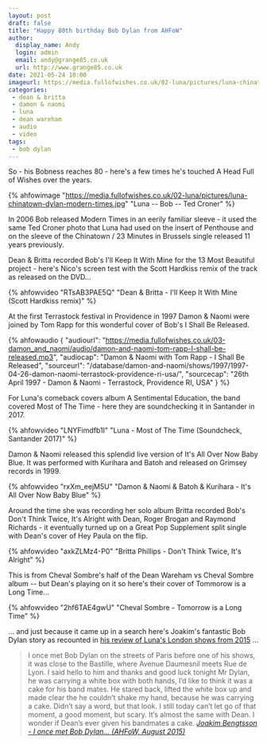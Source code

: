 ```yaml
---
layout: post
draft: false
title: "Happy 80th birthday Bob Dylan from AHFoW"
author:
  display_name: Andy
  login: admin
  email: andy@grange85.co.uk
  url: http://www.grange85.co.uk
date: 2021-05-24 10:00
imageurl: https://media.fullofwishes.co.uk/02-luna/pictures/luna-chinatown-dylan-modern-times.jpg
categories:
 - dean & britta
 - damon & naomi
 - luna
 - dean wareham
 - audio
 - video
tags:
 - bob dylan
---
```

So - his Bobness reaches 80 - here's a few times he's touched A Head Full of Wishes over the years.

{% ahfowimage "https://media.fullofwishes.co.uk/02-luna/pictures/luna-chinatown-dylan-modern-times.jpg" "Luna -- Bob -- Ted Croner" %}

In 2006 Bob released Modern Times in an eerily familiar sleeve - it used the same Ted Croner photo that Luna had used on the insert of Penthouse and on the sleeve of the Chinatown / 23 Minutes in Brussels single released 11 years previously.

Dean & Britta recorded Bob's I'll Keep It With Mine for the 13 Most Beautiful project - here's Nico's screen test with the Scott Hardkiss remix of the track as released on the DVD...

<!--more -->

{% ahfowvideo "RTsAB3PAE5Q" "Dean & Britta - I'll Keep It With Mine (Scott Hardkiss remix)" %}

At the first Terrastock festival in Providence in 1997 Damon & Naomi were joined by Tom Rapp for this wonderful cover of Bob's I Shall Be Released.

{% ahfowaudio {
"audiourl": "https://media.fullofwishes.co.uk/03-damon_and_naomi/audio/damon-and-naomi-tom-rapp-I-shall-be-released.mp3",
"audiocap": "Damon & Naomi with Tom Rapp - I Shall Be Released",
"sourceurl": "/database/damon-and-naomi/shows/1997/1997-04-26-damon-naomi-terrastock-providence-ri-usa/",
"sourcecap": "26th April 1997 - Damon & Naomi - Terrastock, Providence RI, USA"
} %}

For Luna's comeback covers album A Sentimental Education, the band covered Most of The Time - here they are soundchecking it in Santander in 2017.

{% ahfowvideo "LNYFimdfb1I" "Luna - Most of The Time (Soundcheck, Santander 2017)" %}

Damon & Naomi released this splendid live version of It's All Over Now Baby Blue. It was performed with Kurihara and Batoh and released on Grimsey records in 1999.

{% ahfowvideo "rxXm_eejM5U" "Damon & Naomi & Batoh & Kurihara - It's All Over Now Baby Blue" %}

Around the time she was recording her solo album Britta recorded Bob's Don't Think Twice, It's Alright with Dean, Roger Brogan and Raymond Richards - it eventually turned up on a Great Pop Supplement split single with Dean's cover of Hey Paula on the flip.

{% ahfowvideo "axkZLMz4-P0" "Britta Phillips - Don't Think Twice, It's Alright" %}

This is from Cheval Sombre's half of the Dean Wareham vs Cheval Sombre album -- but Dean's playing on it so here's their cover of Tommorow is a Long Time...

{% ahfowvideo "2hf6TAE4gwU" "Cheval Sombre - Tomorrow is a Long Time" %}

... and just because it came up in a search here's Joakim's fantastic Bob Dylan story as recounted in [his review of Luna's London shows from 2015](/2015/08/14/i-once-met-bob-dylan-on-the-streets-of-paris-luna-in-the-uk-part-two-london/) ...

> I once met Bob Dylan on the streets of Paris before one of his shows, it was close to the Bastille, where Avenue Daumesnil meets Rue de Lyon. I said hello to him and thanks and good luck tonight Mr Dylan, he was carrying a white box with both hands, I’d like to think it was a cake for his band mates. He stared back, lifted the white box up and made clear the he couldn’t shake my hand, because he was carrying a cake. Didn’t say a word, but that look. I still today can’t let go of that moment, a good moment, but scary. It’s almost the same with Dean. I wonder if Dean’s ever given his bandmates a cake.
_[Joakim Bengtsson - I once met Bob Dylan... (AHFoW, August 2015)](/2015/08/14/i-once-met-bob-dylan-on-the-streets-of-paris-luna-in-the-uk-part-two-london/)_
